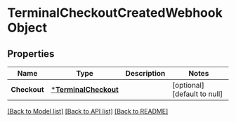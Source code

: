 # TerminalCheckoutCreatedWebhookObject

## Properties

 Name         | Type                                         | Description | Notes                        
--------------|----------------------------------------------|-------------|------------------------------
 **Checkout** | [***TerminalCheckout**](TerminalCheckout.md) |             | [optional] [default to null] 

[[Back to Model list]](../README.md#documentation-for-models) [[Back to API list]](../README.md#documentation-for-api-endpoints) [[Back to README]](../README.md)

